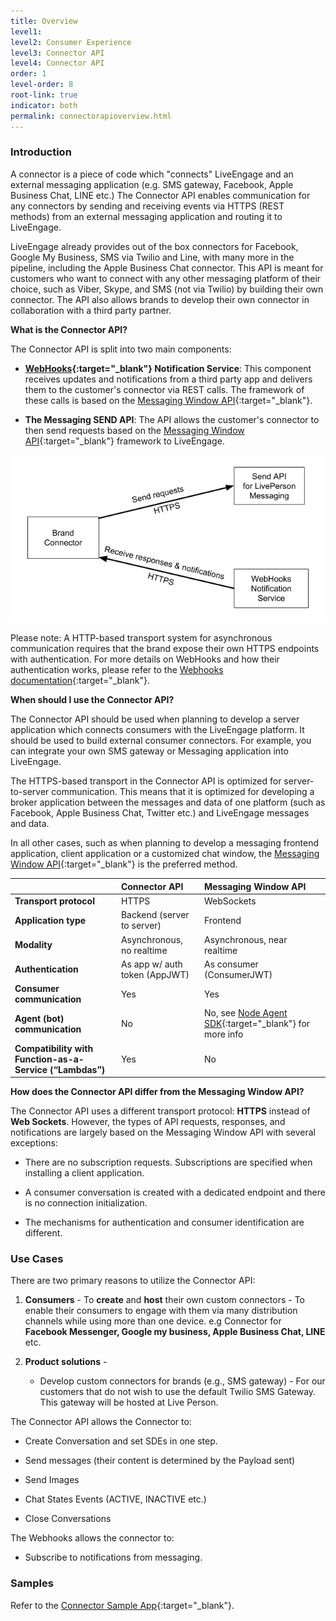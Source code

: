 ```yaml
---
title: Overview
level1:
level2: Consumer Experience
level3: Connector API
level4: Connector API
order: 1
level-order: 8
root-link: true
indicator: both
permalink: connectorapioverview.html
---
```

### Introduction

A connector is a piece of code which "connects" LiveEngage and an external messaging application (e.g. SMS gateway, Facebook, Apple Business Chat, LINE etc.) The Connector API enables communication for any connectors by sending and receiving events via HTTPS (REST methods) from an external messaging application and routing it to LiveEngage.

LiveEngage already provides out of the box connectors for Facebook, Google My Business, SMS via Twilio and Line, with many more in the pipeline, including the Apple Business Chat connector. This API is meant for customers who want to connect with any other messaging platform of their choice, such as Viber, Skype, and SMS (not via Twilio) by building their own connector. The API also allows brands to develop their own connector in collaboration with a third party partner.

**What is the Connector API?**

The Connector API is split into two main components:

* **[WebHooks](webhooks-overview.html){:target="_blank"} Notification Service**: This component receives updates and notifications from a third party app and delivers them to the customer's connector via REST calls. The framework of these calls is based on the [Messaging Window API](consumer-int-overview.html){:target="_blank"}.

* **The Messaging SEND API**: The API allows the customer's connector to then send requests based on the [Messaging Window API](consumer-int-overview.html){:target="_blank"} framework to LiveEngage.


![JavascriptOverview](img/ConnectorAPI1.png)

Please note: A HTTP-based transport system for asynchronous communication requires that the brand expose their own HTTPS endpoints with authentication. For more details on WebHooks and how their authentication works, please refer to the [Webhooks documentation](webhooks-overview.html){:target="_blank"}.


**When should I use the Connector API?**

The Connector API should be used when planning to develop a server application which connects consumers with the LiveEngage platform. It should be used to build external consumer connectors. For example, you can integrate your own SMS gateway or Messaging application into LiveEngage.

The HTTPS-based transport in the Connector API is optimized for server-to-server communication. This means that it is optimized for developing a broker application between the messages and data of one platform (such as Facebook, Apple Business Chat, Twitter etc.) and LiveEngage messages and data.

In all other cases, such as when planning to develop a messaging frontend application, client application or a customized chat window, the [Messaging Window API](consumer-int-overview.html){:target="_blank"} is the preferred method.


|  																		 | **Connector API**           | **Messaging Window API**    |
| ------------------------------------ |:----------------------------|:----------------------------|
| **Transport protocol**               | HTTPS                             | WebSockets                  |
| **Application type**                 | Backend (server to server)        | Frontend                    |  
| **Modality**                         | Asynchronous, no realtime         | Asynchronous, near realtime |
| **Authentication**                   | As app w/ auth token (AppJWT)     | As consumer (ConsumerJWT)   |
| **Consumer communication**           | Yes                               | Yes                         |
| **Agent (bot) communication**        | No                           | No, see [Node Agent SDK](https://github.com/LivePersonInc/node-agent-sdk){:target="_blank"} for more info|
| **Compatibility with Function-as-a-Service (“Lambdas”)**  | Yes          | No                          |

**How does the Connector API differ from the Messaging Window API?**

The Connector API uses a different transport protocol: **HTTPS** instead of **Web Sockets**. However, the types of API requests, responses, and notifications are largely based on the Messaging Window API with several exceptions:

* There are no subscription requests. Subscriptions are specified when installing a client application.

* A consumer conversation is created with a dedicated endpoint and there is no connection initialization.

* The mechanisms for authentication and consumer identification are different.


### Use Cases

There are two primary reasons to utilize the Connector API:

1. **Consumers** - To **create** and **host** their own custom connectors - To enable their consumers to engage with them via many distribution channels while using more than one device. e.g Connector for **Facebook Messenger, Google my business, Apple Business Chat, LINE** etc.

[comment]: <> (<iframe src="//players.brightcove.net/902047215001/default_default/index.html?videoId=5348329763001" allowfullscreen webkitallowfullscreen mozallowfullscreen height="280" width="500"></iframe>)


2. **Product solutions** -

	* Develop custom connectors for brands (e.g., SMS gateway) - For our customers that do not wish to use the default Twilio SMS Gateway. This gateway will be hosted at Live Person.


The Connector API allows the Connector to:

* Create Conversation and set SDEs in one step.

* Send messages (their content is determined by the Payload sent)

* Send Images

* Chat States Events (ACTIVE, INACTIVE etc.)

* Close Conversations

The Webhooks allows the connector to:

- Subscribe to notifications from messaging.

### Samples

Refer to the [Connector Sample App](connector-sample-app.html){:target="_blank"}.
